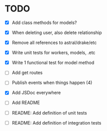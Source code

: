 # TODO

- [x] Add class methods for models?
- [x] When deleting user, also delete relationship
- [x] Remove all references to astral/drake/etc
- [x] Write unit tests for workers, models, .etc
- [x] Write 1 functional test for model method

- [ ] Add get routes
- [ ] Publish events when things happen (4)

- [x] Add JSDoc everywhere
- [ ] Add README
- [ ] README: Add definition of unit tests
- [ ] README: Add definition of integration tests
